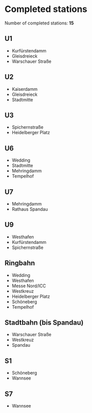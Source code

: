 # Completed stations

Number of completed stations: **15**

## U1

- Kurfürstendamm
- Gleisdreieck
- Warschauer Straße

## U2

- Kaiserdamm
- Gleisdreieck
- Stadtmitte

## U3

- Spichernstraße
- Heidelberger Platz

## U6

- Wedding
- Stadtmitte
- Mehringdamm
- Tempelhof

## U7

- Mehringdamm
- Rathaus Spandau

## U9

- Westhafen
- Kurfürstendamm
- Spichernstraße

## Ringbahn

- Wedding
- Westhafen
- Messe Nord/ICC
- Westkreuz
- Heidelberger Platz
- Schöneberg
- Tempelhof

## Stadtbahn (bis Spandau)

- Warschauer Straße
- Westkreuz
- Spandau

## S1

- Schöneberg
- Wannsee

## S7

- Wannsee
